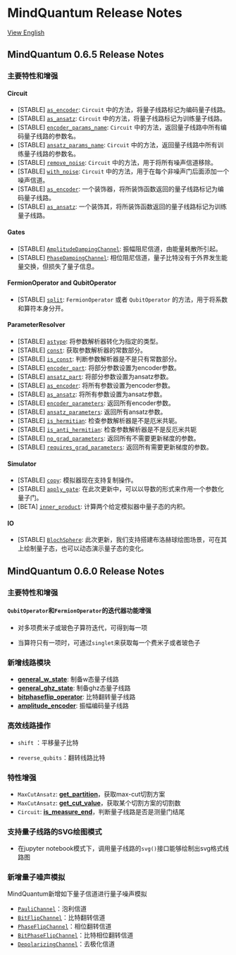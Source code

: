 # MindQuantum Release Notes

[View English](./RELEASE.md)

## MindQuantum 0.6.5 Release Notes

### 主要特性和增强

#### Circuit

- [STABLE] [`as_encoder`](https://mindspore.cn/mindquantum/docs/en/master/mindquantum.core.circuit.html#mindquantum.core.circuit.Circuit.as_encoder): `Circuit` 中的方法，将量子线路标记为编码量子线路。
- [STABLE] [`as_ansatz`](https://mindspore.cn/mindquantum/docs/en/master/mindquantum.core.circuit.html#mindquantum.core.circuit.Circuit.as_ansatz): `Circuit` 中的方法，将量子线路标记为训练量子线路。
- [STABLE] [`encoder_params_name`](https://mindspore.cn/mindquantum/docs/en/master/mindquantum.core.circuit.html#mindquantum.core.circuit.Circuit.encoder_params_name): `Circuit` 中的方法，返回量子线路中所有编码量子线路的参数名。
- [STABLE] [`ansatz_params_name`](https://mindspore.cn/mindquantum/docs/en/master/mindquantum.core.circuit.html#mindquantum.core.circuit.Circuit.ansatz_params_name): `Circuit` 中的方法，返回量子线路中所有训练量子线路的参数名。
- [STABLE] [`remove_noise`](https://mindspore.cn/mindquantum/docs/en/master/mindquantum.core.circuit.html#mindquantum.core.circuit.Circuit.remove_noise): `Circuit` 中的方法，用于将所有噪声信道移除。
- [STABLE] [`with_noise`](https://mindspore.cn/mindquantum/docs/en/master/mindquantum.core.circuit.html#mindquantum.core.circuit.Circuit.with_noise): `Circuit` 中的方法，用于在每个非噪声门后面添加一个噪声信道。
- [STABLE] [`as_encoder`](https://mindspore.cn/mindquantum/docs/en/master/mindquantum.core.circuit.html#mindquantum.core.circuit.as_encoder): 一个装饰器，将所装饰函数返回的量子线路标记为编码量子线路。
- [STABLE] [`as_ansatz`](https://mindspore.cn/mindquantum/docs/en/master/mindquantum.core.circuit.html#mindquantum.core.circuit.as_ansatz): 一个装饰其，将所装饰函数返回的量子线路标记为训练量子线路。

#### Gates

- [STABLE] [`AmplitudeDampingChannel`](https://mindspore.cn/mindquantum/docs/en/master/mindquantum.core.gates.html#mindquantum.core.gates.AmplitudeDampingChannel): 振幅阻尼信道，由能量耗散所引起。
- [STABLE] [`PhaseDampingChannel`](https://mindspore.cn/mindquantum/docs/en/master/mindquantum.core.gates.html#mindquantum.core.gates.PhaseDampingChannel): 相位阻尼信道，量子比特没有于外界发生能量交换，但损失了量子信息。

#### FermionOperator and QubitOperator

- [STABLE] [`split`](https://mindspore.cn/mindquantum/docs/en/master/mindquantum.core.operators.html#mindquantum.core.operators.FermionOperator.split): `FermionOperator` 或者 `QubitOperator` 的方法，用于将系数和算符本身分开。

#### ParameterResolver

- [STABLE] [`astype`](https://mindspore.cn/mindquantum/docs/en/master/mindquantum.core.parameterresolver.html#mindquantum.core.parameterresolver.ParameterResolver.astype): 将参数解析器转化为指定的类型。
- [STABLE] [`const`](https://mindspore.cn/mindquantum/docs/en/master/mindquantum.core.parameterresolver.html#mindquantum.core.parameterresolver.ParameterResolver.const): 获取参数解析器的常数部分。
- [STABLE] [`is_const`](https://mindspore.cn/mindquantum/docs/en/master/mindquantum.core.parameterresolver.html#mindquantum.core.parameterresolver.ParameterResolver.is_const): 判断参数解析器是不是只有常数部分。
- [STABLE] [`encoder_part`](https://mindspore.cn/mindquantum/docs/en/master/mindquantum.core.parameterresolver.html#mindquantum.core.parameterresolver.ParameterResolver.encoder_part): 将部分参数设置为encoder参数。
- [STABLE] [`ansatz_part`](https://mindspore.cn/mindquantum/docs/en/master/mindquantum.core.parameterresolver.html#mindquantum.core.parameterresolver.ParameterResolver.ansatz_part): 将部分参数设置为ansatz参数。
- [STABLE] [`as_encoder`](https://mindspore.cn/mindquantum/docs/en/master/mindquantum.core.parameterresolver.html#mindquantum.core.parameterresolver.ParameterResolver.as_encoder): 将所有参数设置为encoder参数。
- [STABLE] [`as_ansatz`](https://mindspore.cn/mindquantum/docs/en/master/mindquantum.core.parameterresolver.html#mindquantum.core.parameterresolver.ParameterResolver.as_ansatz): 将所有参数设置为ansatz参数。
- [STABLE] [`encoder_parameters`](https://mindspore.cn/mindquantum/docs/en/master/mindquantum.core.parameterresolver.html#mindquantum.core.parameterresolver.ParameterResolver.encoder_parameters): 返回所有encoder参数。
- [STABLE] [`ansatz_parameters`](https://mindspore.cn/mindquantum/docs/en/master/mindquantum.core.parameterresolver.html#mindquantum.core.parameterresolver.ParameterResolver.ansatz_parameters): 返回所有ansatz参数。
- [STABLE] [`is_hermitian`](https://mindspore.cn/mindquantum/docs/en/master/mindquantum.core.parameterresolver.html#mindquantum.core.parameterresolver.ParameterResolver.is_hermitian): 检查参数解析器是不是厄米共轭。
- [STABLE] [`is_anti_hermitian`](https://mindspore.cn/mindquantum/docs/en/master/mindquantum.core.parameterresolver.html#mindquantum.core.parameterresolver.ParameterResolver.is_anti_hermitian): 检查参数解析器是不是反厄米共轭
- [STABLE] [`no_grad_parameters`](https://mindspore.cn/mindquantum/docs/en/master/mindquantum.core.parameterresolver.html#mindquantum.core.parameterresolver.ParameterResolver.no_grad_parameters): 返回所有不需要更新梯度的参数。
- [STABLE] [`requires_grad_parameters`](https://mindspore.cn/mindquantum/docs/en/master/mindquantum.core.parameterresolver.html#mindquantum.core.parameterresolver.ParameterResolver.requires_grad_parameters): 返回所有需要更新梯度的参数。

#### Simulator

- [STABLE] [`copy`](https://mindspore.cn/mindquantum/docs/en/master/mindquantum.simulator.html#mindquantum.simulator.Simulator.copy): 模拟器现在支持复制操作。
- [STABLE] [`apply_gate`](https://mindspore.cn/mindquantum/docs/en/master/mindquantum.simulator.html#mindquantum.simulator.Simulator.apply_gate): 在此次更新中，可以以导数的形式来作用一个参数化量子门。
- [BETA] [`inner_product`](https://mindspore.cn/mindquantum/docs/en/master/mindquantum.simulator.html#mindquantum.simulator.inner_product): 计算两个给定模拟器中量子态的内积。

#### IO

- [STABLE] [`BlochSphere`](https://mindspore.cn/mindquantum/docs/en/master/mindquantum.io.html): 此次更新，我们支持搭建布洛赫球绘图场景，可在其上绘制量子态，也可以动态演示量子态的变化。

## MindQuantum 0.6.0 Release Notes

### 主要特性和增强

#### `QubitOperator`和`FermionOperator`的迭代器功能增强

- 对多项费米子或玻色子算符迭代，可得到每一项

- 当算符只有一项时，可通过`singlet`来获取每一个费米子或者玻色子

### 新增线路模块

- [**general_w_state**](https://mindspore.cn/mindquantum/docs/zh-CN/master/mindquantum.algorithm.library.html#mindquantumalgorithmlibrarygeneral-w-state): 制备w态量子线路
- [**general_ghz_state**](https://mindspore.cn/mindquantum/docs/zh-CN/master/mindquantum.algorithm.library.html#mindquantumalgorithmlibrarygeneral-ghz-state): 制备ghz态量子线路
- [**bitphaseflip_operator**](https://mindspore.cn/mindquantum/docs/zh-CN/master/mindquantum.algorithm.library.html#mindquantumalgorithmlibrarybitphaseflip-operator): 比特翻转量子线路
- [**amplitude_encoder**](https://mindspore.cn/mindquantum/docs/zh-CN/master/mindquantum.algorithm.library.html#mindquantumalgorithmlibraryamplitude-encoder): 振幅编码量子线路

### 高效线路操作

- `shift` ：平移量子比特

- `reverse_qubits`：翻转线路比特

### 特性增强

- `MaxCutAnsatz`: [**get_partition**](https://mindspore.cn/mindquantum/docs/zh-CN/master/mindquantum.algorithm.nisq.html#mindquantumalgorithmnisqmaxcutansatzget-partition)，获取max-cut切割方案
- `MaxCutAnsatz`: [**get_cut_value**](https://mindspore.cn/mindquantum/docs/zh-CN/master/mindquantum.algorithm.nisq.html#mindquantumalgorithmnisqmaxcutansatzget-cut-value)，获取某个切割方案的切割数
- `Circuit`: [**is_measure_end**](https://mindspore.cn/mindquantum/docs/zh-CN/master/mindquantum.core.circuit.html#mindquantumcorecircuitcircuitis-measure-end)，判断量子线路是否是测量门结尾

### 支持量子线路的SVG绘图模式

- 在jupyter notebook模式下，调用量子线路的`svg()`接口能够绘制出svg格式线路图

### 新增量子噪声模拟

MindQuantum新增如下量子信道进行量子噪声模拟

- [`PauliChannel`](https://mindspore.cn/mindquantum/docs/zh-CN/master/mindquantum.core.gates.html#mindquantumcoregatespaulichannel)：泡利信道
- [`BitFlipChannel`](https://mindspore.cn/mindquantum/docs/zh-CN/master/mindquantum.core.gates.html#mindquantumcoregatesbitflipchannel)：比特翻转信道
- [`PhaseFlipChannel`](https://mindspore.cn/mindquantum/docs/zh-CN/master/mindquantum.core.gates.html#mindquantumcoregatesphaseflipchannel)：相位翻转信道
- [`BitPhaseFlipChannel`](https://mindspore.cn/mindquantum/docs/zh-CN/master/mindquantum.core.gates.html#mindquantumcoregatesbitphaseflipchannel)：比特相位翻转信道
- [`DepolarizingChannel`](https://mindspore.cn/mindquantum/docs/zh-CN/master/mindquantum.core.gates.html#mindquantumcoregatesdepolarizingchannel)：去极化信道
